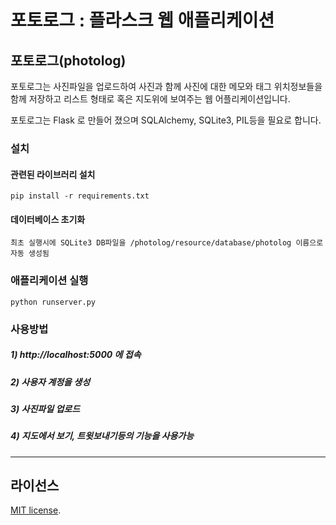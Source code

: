 # 포토로그 : 플라스크 웹 애플리케이션

## 포토로그(photolog)

포토로그는 사진파일을 업로드하여 사진과 함께 사진에 대한 메모와 태그 위치정보들을 함께 저장하고 리스트 형태로 혹은 지도위에 보여주는 웹 어플리케이션입니다.

포토로그는 Flask 로 만들어 졌으며 SQLAlchemy, SQLite3, PIL등을 필요로 합니다.

### 설치

#### 관련된 라이브러리 설치
    pip install -r requirements.txt

#### 데이터베이스 초기화
    최초 실행시에 SQLite3 DB파일을 /photolog/resource/database/photolog 이름으로 자동 생성됨

### 애플리케이션 실행

    python runserver.py

### 사용방법
##### 1) http://localhost:5000 에 접속
##### 2) 사용자 계정을 생성
##### 3) 사진파일 업로드
##### 4) 지도에서 보기, 트윗보내기등의 기능을 사용가능

________________________

## 라이선스

[MIT license](http://opensource.org/licenses/MIT).


